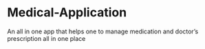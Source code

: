 # Medical-Application
An all in one app that helps one to manage medication and doctor’s prescription all in one place

